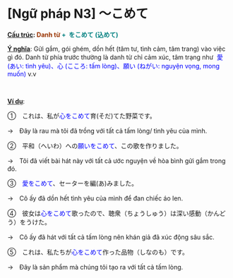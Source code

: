 # [Ngữ pháp N3] ～こめて
<div class="entry-content">
<p><strong><span style="text-decoration: underline;">Cấu trúc</span>: <span style="color: #008080;"><span style="color: #993300;">Danh từ</span> +  をこめて (込めて)</span></strong></p>
<p><span style="text-decoration: underline;"><strong>Ý nghĩa</strong></span>: Gửi gắm, gói ghém, dồn hết (tâm tư, tình cảm, tâm trang) vào việc gì đó. Danh từ phía trước thường là danh từ chỉ cảm xúc, tâm trạng như  <span style="color: #0000ff;">愛 (あい: tình yêu)、心 (こころ: tấm lòng)、願い (ねがい: nguyện vọng, mong muốn)</span> v.v</p>

<br/>
</p>
<p><span style="text-decoration: underline;"><strong>Ví dụ</strong></span>:</p>
<p>①　これは、私が<span style="color: #0000ff;">心をこめて</span>育(そだ)てた野菜です。</p>
<p>→　Đây là rau mà tôi đã trồng với tất cả tấm lòng/ tình yêu của mình.</p>
<p>②　平和（へいわ）への<span style="color: #0000ff;">願いをこめて</span>、この歌を作りました。</p>
<p>→　Tôi đã viết bài hát này với tất cả ước nguyện về hòa bình gửi gắm trong đó.</p>
<p>③　<span style="color: #0000ff;">愛をこめて</span>、セーターを編(あ)みました。</p>
<p>→　Cô ấy đã dồn hết tình yêu của mình để đan chiếc áo len.</p>
<p>④　彼女は<span style="color: #0000ff;">心をこめて</span>歌ったので、聴衆（ちょうしゅう）は深い感動（かんどう）をうけた。</p>
<p>→　Cô ấy đã hát với tất cả tấm lòng nên khán giả đã xúc động sâu sắc.</p>
<p>⑤　これは、私たちが<span style="color: #0000ff;">心をこめて</span>作った品物（しなのも）です。</p>
<p>→　Đây là sản phẩm mà chúng tôi tạo ra với tất cả tấm lòng.</p>

</div>